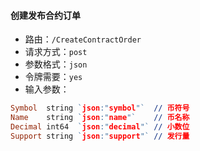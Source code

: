 #### 创建发布合约订单
* 路由：`/CreateContractOrder`
* 请求方式：`post`
* 参数格式：`json`
* 令牌需要：`yes`
* 输入参数：
```prolog
Symbol  string `json:"symbol"`  // 币符号
Name    string `json:"name"`    // 币名称
Decimal int64  `json:"decimal"` // 小数位
Support string `json:"support"` // 发行量
```
